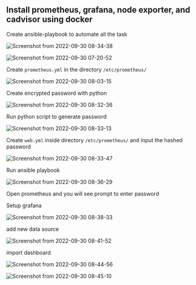 ## Install prometheus, grafana, node exporter, and cadvisor using docker

Create ansible-playbook to automate all the task

![Screenshot from 2022-09-30 08-34-38](https://user-images.githubusercontent.com/56712612/193171148-255c22c1-dd93-4b88-8a89-e67eb7b57dff.png)

![Screenshot from 2022-09-30 07-20-52](https://user-images.githubusercontent.com/56712612/193164189-3b2b80ec-596d-4025-94b3-29217c3d4553.png)

Create `prometheus.yml` in the directory `/etc/prometheus/`

![Screenshot from 2022-09-30 08-03-15](https://user-images.githubusercontent.com/56712612/193167981-a3e906d8-4ba2-4a9c-bf74-5e102628da00.png)

Create encrypted password with python

![Screenshot from 2022-09-30 08-32-36](https://user-images.githubusercontent.com/56712612/193170915-8922c1cb-3a00-4a6a-8201-232660010778.png)

Run python script to generate password

![Screenshot from 2022-09-30 08-33-13](https://user-images.githubusercontent.com/56712612/193170983-75abb5a4-48d7-4b84-8987-1226b0ee9041.png)

Create `web.yml` inside directory `/etc/prometheus/` and input the hashed password

![Screenshot from 2022-09-30 08-33-47](https://user-images.githubusercontent.com/56712612/193171086-b2772d23-ff1c-43bd-8294-ddbcf7bac0bf.png)

Run ansible playbook

![Screenshot from 2022-09-30 08-36-29](https://user-images.githubusercontent.com/56712612/193171303-d83faa4d-a7e8-48e6-b51a-bb115db088b8.png)

Open prometheus and you will see prompt to enter password

Setup grafana

![Screenshot from 2022-09-30 08-38-33](https://user-images.githubusercontent.com/56712612/193171527-b0fea36d-7e71-435a-801d-f846783cf25e.png)

add new data source

![Screenshot from 2022-09-30 08-41-52](https://user-images.githubusercontent.com/56712612/193171900-02a58ddb-fb6c-4c6e-8a4a-0799571f4428.png)

import dashboard

![Screenshot from 2022-09-30 08-44-56](https://user-images.githubusercontent.com/56712612/193172228-9e8023df-33dd-49da-9538-8d5ec2cc18a0.png)

![Screenshot from 2022-09-30 08-45-10](https://user-images.githubusercontent.com/56712612/193172256-582db924-68ca-4e7c-8d8c-57df39feb1e0.png)

